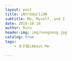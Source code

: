 ```yaml
---
layout: post
title: iNtrOduCtiON
subtitle: Me, Myself, and I
date: 2019-10-10
author: Ruru
header-img: img/nongnong.jpg
catalog: true
tags:
    - 关于我|About Me
 
---    
```

 
    
   
